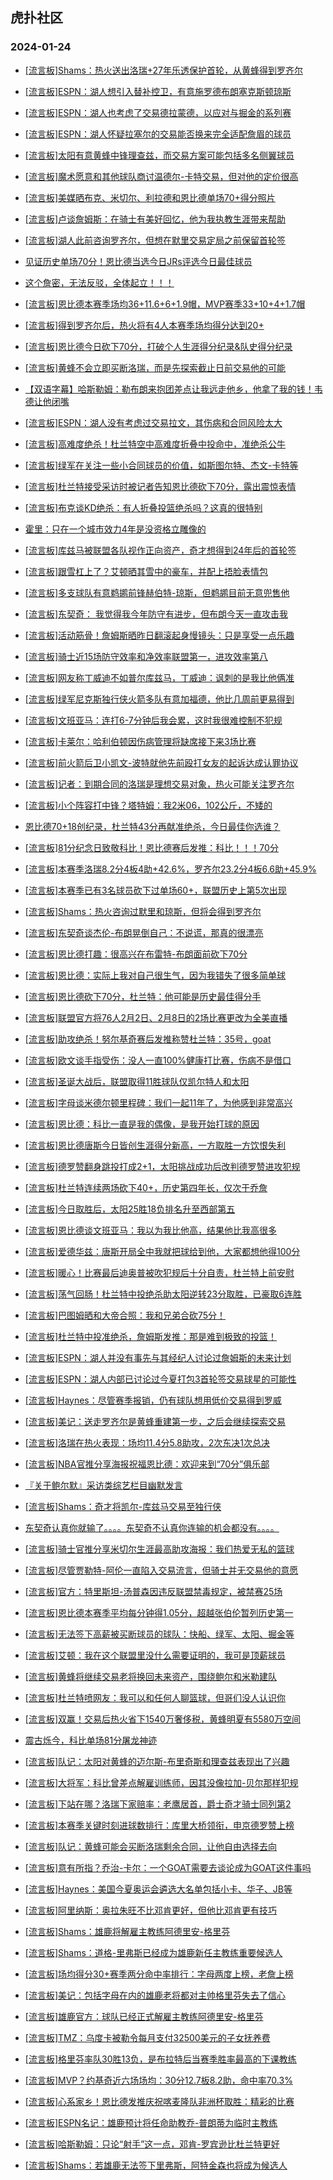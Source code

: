 ## 虎扑社区 
### 2024-01-24

+ [[流言板]Shams：热火送出洛瑞+27年乐透保护首轮，从黄蜂得到罗齐尔](https://bbs.hupu.com/624408735.html)

+ [[流言板]ESPN：湖人想引入替补控卫，有意施罗德布朗塞克斯顿琼斯](https://bbs.hupu.com/624408511.html)

+ [[流言板]ESPN：湖人也考虑了交易德拉蒙德，以应对与掘金的系列赛](https://bbs.hupu.com/624408677.html)

+ [[流言板]ESPN：湖人怀疑拉塞尔的交易能否换来完全适配詹眉的球员](https://bbs.hupu.com/624408765.html)

+ [[流言板]太阳有意黄蜂中锋理查兹，而交易方案可能包括多名侧翼球员](https://bbs.hupu.com/624408445.html)

+ [[流言板]魔术愿意和其他球队商讨温德尔-卡特交易，但对他的定价很高](https://bbs.hupu.com/624407846.html)

+ [[流言板]美媒晒布克、米切尔、利拉德和恩比德单场70+得分照片](https://bbs.hupu.com/624406702.html)

+ [[流言板]卢谈詹姆斯：在骑士有美好回忆，他为我执教生涯带来帮助](https://bbs.hupu.com/624407684.html)

+ [[流言板]湖人此前咨询罗齐尔，但想在默里交易定局之前保留首轮签](https://bbs.hupu.com/624409111.html)

+ [见证历史单场70分！恩比德当选今日JRs评选今日最佳球员](https://bbs.hupu.com/624404761.html)

+ [这个詹密，无法反驳，全体起立！！！](https://bbs.hupu.com/624405412.html)

+ [[流言板]恩比德本赛季场均36+11.6+6+1.9帽，MVP赛季33+10+4+1.7帽](https://bbs.hupu.com/624408371.html)

+ [[流言板]得到罗齐尔后，热火将有4人本赛季场均得分达到20+](https://bbs.hupu.com/624409072.html)

+ [[流言板]恩比德今日砍下70分，打破个人生涯得分纪录&队史得分纪录](https://bbs.hupu.com/624396331.html)

+ [[流言板]黄蜂不会立即买断洛瑞，而是先探索截止日前交易他的可能](https://bbs.hupu.com/624408980.html)

+ [【双语字幕】哈斯勒姆：勒布朗来抱团差点让我远走他乡，他拿了我的钱！韦德让他闭嘴](https://bbs.hupu.com/624403987.html)

+ [[流言板]ESPN：湖人没有考虑过交易拉文，其伤病和合同风险太大](https://bbs.hupu.com/624408898.html)

+ [[流言板]高难度绝杀！杜兰特空中高难度折叠中投命中，准绝杀公牛](https://bbs.hupu.com/624399409.html)

+ [[流言板]绿军在关注一些小合同球员的价值，如斯图尔特、杰文-卡特等](https://bbs.hupu.com/624408017.html)

+ [[流言板]杜兰特接受采访时被记者告知恩比德砍下70分，露出震惊表情](https://bbs.hupu.com/624402645.html)

+ [[流言板]布克谈KD绝杀：有人折叠投篮绝杀吗？这真的很特别](https://bbs.hupu.com/624403853.html)

+ [霍里：只在一个城市效力4年是没资格立雕像的](https://bbs.hupu.com/624402654.html)

+ [[流言板]库兹马被联盟各队视作正向资产，奇才想得到24年后的首轮签](https://bbs.hupu.com/624408503.html)

+ [[流言板]跟雪杠上了？艾顿晒其雪中的豪车，并配上捂脸表情包](https://bbs.hupu.com/624408554.html)

+ [[流言板]多支球队有意鹈鹕前锋赫伯特-琼斯，但鹈鹕目前无意兜售他](https://bbs.hupu.com/624407931.html)

+ [[流言板]东契奇： 我觉得我今年防守有进步，但布朗今天一直攻击我](https://bbs.hupu.com/624407750.html)

+ [[流言板]活动筋骨！詹姆斯晒昨日翻滚起身慢镜头：只是享受一点乐趣](https://bbs.hupu.com/624402584.html)

+ [[流言板]骑士近15场防守效率和净效率联盟第一，进攻效率第八](https://bbs.hupu.com/624407850.html)

+ [[流言板]网友称丁威迪不如普尔库兹马，丁威迪：讽刺的是我比他俩准](https://bbs.hupu.com/624408300.html)

+ [[流言板]绿军尼克斯独行侠火箭多队有意加福德，他比几周前更易得到](https://bbs.hupu.com/624408178.html)

+ [[流言板]文班亚马：连打6-7分钟后我会累，这时我很难控制不犯规](https://bbs.hupu.com/624407195.html)

+ [[流言板]卡莱尔：哈利伯顿因伤病管理将缺席接下来3场比赛](https://bbs.hupu.com/624407189.html)

+ [[流言板]前火箭后卫小凯文-波特就他先前殴打女友的起诉达成认罪协议](https://bbs.hupu.com/624409139.html)

+ [[流言板]记者：到期合同的洛瑞是理想交易对象，热火可能关注罗齐尔](https://bbs.hupu.com/624408395.html)

+ [[流言板]小个阵容打中锋？塔特姆：我2米06，102公斤，不矮的](https://bbs.hupu.com/624401197.html)

+ [恩比德70+18创纪录，杜兰特43分再献准绝杀，今日最佳你选谁？](https://bbs.hupu.com/624400860.html)

+ [[流言板]81分纪念日致敬科比！恩比德赛后发推：科比！！！70分](https://bbs.hupu.com/624399952.html)

+ [[流言板]本赛季洛瑞8.2分4板4助+42.6%，罗齐尔23.2分4板6.6助+45.9%](https://bbs.hupu.com/624409057.html)

+ [[流言板]本赛季已有3名球员砍下过单场60+，联盟历史上第5次出现](https://bbs.hupu.com/624408680.html)

+ [[流言板]Shams：热火咨询过默里和琼斯，但将会得到罗齐尔](https://bbs.hupu.com/624408985.html)

+ [[流言板]东契奇谈杰伦-布朗晃倒自己：不说谎，那真的很漂亮](https://bbs.hupu.com/624400875.html)

+ [[流言板]恩比德打趣：很高兴在布雷特-布朗面前砍下70分](https://bbs.hupu.com/624400888.html)

+ [[流言板]恩比德：实际上我对自己很生气，因为我错失了很多简单球](https://bbs.hupu.com/624407496.html)

+ [[流言板]恩比德砍下70分，杜兰特：他可能是历史最佳得分手](https://bbs.hupu.com/624400768.html)

+ [[流言板]联盟官方将76人2月2日、2月8日的2场比赛更改为全美直播](https://bbs.hupu.com/624407677.html)

+ [[流言板]助攻绝杀！努尔基奇赛后发推称赞杜兰特：35号，goat](https://bbs.hupu.com/624400251.html)

+ [[流言板]欧文谈手指受伤：没人一直100%健康打比赛，伤病不是借口](https://bbs.hupu.com/624406420.html)

+ [[流言板]圣诞大战后，联盟取得11胜球队仅凯尔特人和太阳](https://bbs.hupu.com/624400460.html)

+ [[流言板]字母谈米德尔顿里程碑：我们一起11年了，为他感到非常高兴](https://bbs.hupu.com/624408452.html)

+ [[流言板]恩比德：科比一直是我的偶像，是我开始打球的原因](https://bbs.hupu.com/624400234.html)

+ [[流言板]恩比德唐斯今日皆创生涯得分新高，一方取胜一方饮恨失利](https://bbs.hupu.com/624400082.html)

+ [[流言板]德罗赞翻身跳投打成2+1，太阳挑战成功后改判德罗赞进攻犯规](https://bbs.hupu.com/624399234.html)

+ [[流言板]杜兰特连续两场砍下40+，历史第四年长，仅次于乔詹](https://bbs.hupu.com/624399885.html)

+ [[流言板]今日取胜后，太阳25胜18负排名升至西部第五](https://bbs.hupu.com/624399666.html)

+ [[流言板]恩比德谈文班亚马：我以为我比他高，结果他比我高很多](https://bbs.hupu.com/624399528.html)

+ [[流言板]爱德华兹：唐斯开局全中我就把球给到他，大家都想他得100分](https://bbs.hupu.com/624400894.html)

+ [[流言板]暖心！比赛最后迪奥普被吹犯规后十分自责，杜兰特上前安慰](https://bbs.hupu.com/624401943.html)

+ [[流言板]荡气回肠！杜兰特中投绝杀助太阳逆转23分取胜，已豪取6连胜](https://bbs.hupu.com/624399712.html)

+ [[流言板]巴图姆晒和大帝合照：我和兄弟合砍75分！](https://bbs.hupu.com/624403668.html)

+ [[流言板]杜兰特中投准绝杀，詹姆斯发推：那是难到极致的投篮！](https://bbs.hupu.com/624399568.html)

+ [[流言板]ESPN：湖人并没有事先与其经纪人讨论过詹姆斯的未来计划](https://bbs.hupu.com/624409318.html)

+ [[流言板]ESPN：湖人内部已讨论过今夏打包3首轮签交易球星的可能性](https://bbs.hupu.com/624409248.html)

+ [[流言板]Haynes：尽管赛季报销，仍有球队想用低价交易得到罗威](https://bbs.hupu.com/624409468.html)

+ [[流言板]美记：送走罗齐尔是黄蜂重建第一步，之后会继续探索交易](https://bbs.hupu.com/624409239.html)

+ [[流言板]洛瑞在热火表现：场均11.4分5.8助攻，2次东决1次总决](https://bbs.hupu.com/624409338.html)

+ [[流言板]NBA官推分享海报祝福恩比德：欢迎来到“70分”俱乐部](https://bbs.hupu.com/624409411.html)

+ [『关于鲍尔默』采访类综艺栏目幽默发言](https://bbs.hupu.com/624408154.html)

+ [[流言板]Shams：奇才将凯尔-库兹马交易至独行侠](https://bbs.hupu.com/624409520.html)

+ [东契奇认真你就输了。。。。东契奇不认真你连输的机会都没有。。。。](https://bbs.hupu.com/624406145.html)

+ [[流言板]骑士官推分享米切尔生涯最高助攻海报：我们热爱无私的篮球](https://bbs.hupu.com/624409657.html)

+ [[流言板]尽管贾勒特-阿伦一直陷入交易流言，但骑士并无交易他的意愿](https://bbs.hupu.com/624408103.html)

+ [[流言板]官方：特里斯坦-汤普森因违反联盟禁毒规定，被禁赛25场](https://bbs.hupu.com/624410050.html)

+ [[流言板]恩比德本赛季平均每分钟得1.05分，超越张伯伦暂列历史第一](https://bbs.hupu.com/624409821.html)

+ [[流言板]无法签下高薪被买断球员的球队：快船、绿军、太阳、掘金等](https://bbs.hupu.com/624409930.html)

+ [[流言板]艾顿：我在这个联盟里没什么需要证明的，我可是顶薪球员](https://bbs.hupu.com/624410071.html)

+ [[流言板]黄蜂将继续交易老将换回未来资产，围绕鲍尔和米勒建队](https://bbs.hupu.com/624409859.html)

+ [[流言板]杜兰特喷网友：我可以和任何人聊篮球，但哥们没人认识你](https://bbs.hupu.com/624410161.html)

+ [[流言板]双赢！交易后热火省下1540万奢侈税，黄蜂明夏有5580万空间](https://bbs.hupu.com/624410031.html)

+ [震古烁今，科比单场81分屠龙神迹](https://bbs.hupu.com/624401797.html)

+ [[流言板]队记：太阳对黄蜂的迈尔斯-布里奇斯和理查兹表现出了兴趣](https://bbs.hupu.com/624410268.html)

+ [[流言板]大将军：科比曾差点解雇训练师，因其没像拉加-贝尔那样犯规](https://bbs.hupu.com/624410235.html)

+ [[流言板]下站在哪？洛瑞下家赔率：老鹰居首，爵士奇才骑士同列第2](https://bbs.hupu.com/624410295.html)

+ [[流言板]本赛季关键时刻进球数排行：库里大桥领衔，申京德罗赞上榜](https://bbs.hupu.com/624410461.html)

+ [[流言板]队记：黄蜂可能会买断洛瑞剩余合同，让他自由选择去向](https://bbs.hupu.com/624410382.html)

+ [[流言板]意有所指？乔治-卡尔：一个GOAT需要去谈论成为GOAT这件事吗](https://bbs.hupu.com/624410520.html)

+ [[流言板]Haynes：美国今夏奥运会遴选大名单包括小卡、华子、JB等](https://bbs.hupu.com/624410440.html)

+ [[流言板]阿里纳斯：奥拉朱旺不比邓肯更好，但他比邓肯更有技巧](https://bbs.hupu.com/624410212.html)

+ [[流言板]Shams：雄鹿将解雇主教练阿德里安-格里芬](https://bbs.hupu.com/624410564.html)

+ [[流言板]Shams：道格-里弗斯已经成为雄鹿新任主教练重要候选人](https://bbs.hupu.com/624410573.html)

+ [[流言板]场均得分30+赛季两分命中率排行：字母两度上榜，老詹上榜](https://bbs.hupu.com/624410410.html)

+ [[流言板]美记：包括字母在内的雄鹿老将都对主帅格里芬失去了信心](https://bbs.hupu.com/624410668.html)

+ [[流言板]雄鹿官方：球队已经正式解雇主教练阿德里安-格里芬](https://bbs.hupu.com/624410740.html)

+ [[流言板]TMZ：乌度卡被勒令每月支付32500美元的子女抚养费](https://bbs.hupu.com/624410772.html)

+ [[流言板]格里芬率队30胜13负，是布拉特后当赛季胜率最高的下课教练](https://bbs.hupu.com/624410715.html)

+ [[流言板]MVP？约基奇近六场场均：30分12.7板8.2助，命中率70.3%](https://bbs.hupu.com/624410493.html)

+ [[流言板]心系家乡！恩比德发推庆祝喀麦隆队非洲杯取胜：精彩的比赛](https://bbs.hupu.com/624410686.html)

+ [[流言板]ESPN名记：雄鹿预计将任命助教乔-普朗蒂为临时主教练](https://bbs.hupu.com/624410595.html)

+ [[流言板]哈斯勒姆：只论“射手”这一点，邓肯-罗宾逊比杜兰特更好](https://bbs.hupu.com/624410658.html)

+ [[流言板]Shams：若雄鹿无法签下里弗斯，阿特金森也将成为候选人](https://bbs.hupu.com/624410843.html)

